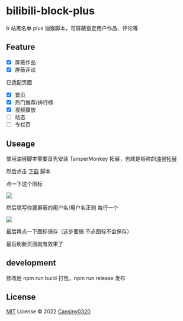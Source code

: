 # bilibili-block-plus

b 站黑名单 plus 油猴脚本，可屏蔽指定用户作品、评论等

## Feature

- [x] 屏蔽作品
- [x] 屏蔽评论

已适配页面

- [x] 首页
- [x] 热门推荐/排行榜
- [x] 视频播放
- [ ] 动态
- [ ] 专栏页

## Useage

使用油猴脚本需要首先安装 TamperMonkey 拓展，也就是俗称的[油猴拓展](https://www.tampermonkey.net/index.php)

然后点击 [下载](https://greasyfork.org/zh-CN/scripts/448724-b-%E7%AB%99%E9%BB%91%E5%90%8D%E5%8D%95%E5%8A%A0%E5%BC%BA) 脚本

点一下这个图标

![](https://cansiny.oss-cn-shanghai.aliyuncs.com/images/1660536198914.png)

然后填写你要屏蔽的用户名/用户名正则 每行一个

![](https://cansiny.oss-cn-shanghai.aliyuncs.com/images/1660536218553.png)

最后再点一下图标保存（这步要做 不点图标不会保存）

最后刷新页面就有效果了

## development

修改后 npm run build 打包，npm run release 发布

## License

[MIT](./LICENSE) License © 2022 [Cansiny0320](https://github.com/Cansiny0320)
